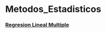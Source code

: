 # Metodos_Estadisticos
### [Regresion Lineal Multiple](https://github.com/mdiazgtz/Metodos_Estadisticos/blob/main/me003.R)
